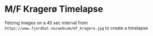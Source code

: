 ﻿# M/F Kragerø Timelapse

Fetcing images on a 45 sec interval from
`https://www.fjordbat.no/webcam/mf_kragero.jpg` to create a timelapse
